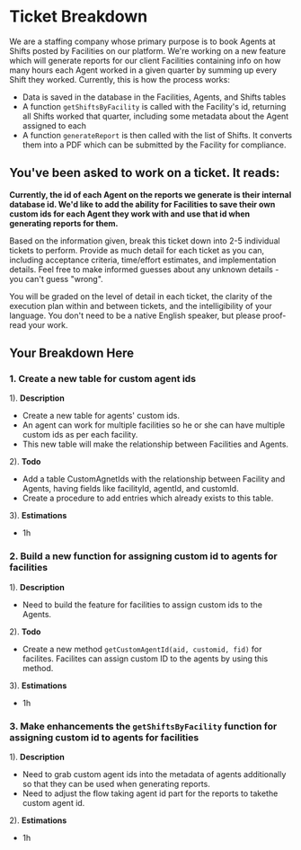 # Ticket Breakdown
We are a staffing company whose primary purpose is to book Agents at Shifts posted by Facilities on our platform. We're working on a new feature which will generate reports for our client Facilities containing info on how many hours each Agent worked in a given quarter by summing up every Shift they worked. Currently, this is how the process works:

- Data is saved in the database in the Facilities, Agents, and Shifts tables
- A function `getShiftsByFacility` is called with the Facility's id, returning all Shifts worked that quarter, including some metadata about the Agent assigned to each
- A function `generateReport` is then called with the list of Shifts. It converts them into a PDF which can be submitted by the Facility for compliance.

## You've been asked to work on a ticket. It reads:

**Currently, the id of each Agent on the reports we generate is their internal database id. We'd like to add the ability for Facilities to save their own custom ids for each Agent they work with and use that id when generating reports for them.**


Based on the information given, break this ticket down into 2-5 individual tickets to perform. Provide as much detail for each ticket as you can, including acceptance criteria, time/effort estimates, and implementation details. Feel free to make informed guesses about any unknown details - you can't guess "wrong".


You will be graded on the level of detail in each ticket, the clarity of the execution plan within and between tickets, and the intelligibility of your language. You don't need to be a native English speaker, but please proof-read your work.

## Your Breakdown Here

### 1. Create a new table for custom agent ids

1). **Description**
- Create a new table for agents' custom ids.
- An agent can work for multiple facilities so he or she can have multiple custom ids as per each facility.
- This new table will make the relationship between Facilities and Agents.

2). **Todo**
- Add a table CustomAgnetIds with the relationship between Facility and Agents, having fields like facilityId, agentId, and customId.
- Create a procedure to add entries which already exists to this table.

3). **Estimations**
- 1h

### 2. Build a new function for assigning custom id to agents for facilities 

1). **Description**
- Need to build the feature for facilities to assign custom ids to the Agents.

2). **Todo**
- Create a new method `getCustomAgentId(aid, customid, fid)` for facilites. Facilites can assign custom ID to the agents by using this method.

3). **Estimations**
- 1h

### 3. Make enhancements the `getShiftsByFacility` function for assigning custom id to agents for facilities 

1). **Description**
- Need to grab custom agent ids into the metadata of agents additionally so that they can be used when generating reports.
- Need to adjust the flow taking agent id part for the reports to takethe custom agent id.

2). **Estimations**
- 1h